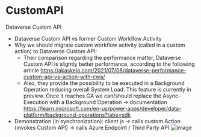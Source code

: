 # CustomAPI
Dataverse Custom API
- Dataverse Custom API vs former Custom Workflow Activity
- Why we should migrate custom workflow activity (called in a custom action) to Dataverse Custom API:
  - Their comparison regarding the performance matter, Dataverse Custom API is slightly better performance, according to the following article https://akaskela.com/2021/07/08/dataverse-performance-custom-api-vs-action-with-cwa/
  - Also, they provide the possibility to be executed in a Background Operation reducing overall System Load. This feature is currently in preview. Once it reaches GA we can/should replace the Async-Execution with a Background Operation -> documentation https://learn.microsoft.com/en-us/power-apps/developer/data-platform/background-operations?tabs=sdk
- Demonstration (in synchronization): client js -> calls custom Action (invokes Custom API) -> calls Azure Endpoint / Third Party API
![image](https://github.com/user-attachments/assets/9f16c2ad-736f-433e-a47a-1fe093815b5d)

